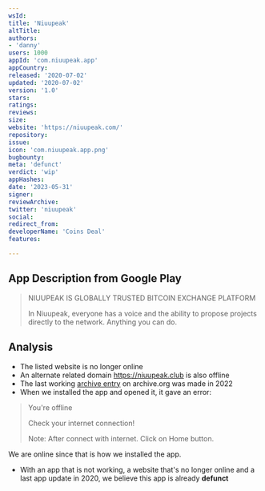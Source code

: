 ```yaml
---
wsId: 
title: 'Niuupeak'
altTitle: 
authors:
- 'danny'
users: 1000
appId: 'com.niuupeak.app'
appCountry: 
released: '2020-07-02'
updated: '2020-07-02'
version: '1.0'
stars: 
ratings: 
reviews: 
size: 
website: 'https://niuupeak.com/'
repository: 
issue: 
icon: 'com.niuupeak.app.png'
bugbounty: 
meta: 'defunct'
verdict: 'wip'
appHashes: 
date: '2023-05-31'
signer: 
reviewArchive: 
twitter: 'niuupeak'
social: 
redirect_from: 
developerName: 'Coins Deal'
features: 

---
```


## App Description from Google Play 

> NIUUPEAK IS GLOBALLY TRUSTED BITCOIN EXCHANGE PLATFORM
>
> In Niuupeak, everyone has a voice and the ability to propose projects directly to the network. Anything you can do.

## Analysis

- The listed website is no longer online
- An alternate related domain https://niuupeak.club is also offline 
- The last working [archive entry](https://web.archive.org/web/20220416091731/https://niuupeak.com/) on archive.org was made in 2022
- When we installed the app and opened it, it gave an error:

> You're offline
>
> Check your internet connection!
>
> Note: After connect with internet. Click on Home button. 

We are online since that is how we installed the app. 

- With an app that is not working, a website that's no longer online and a last app update in 2020, we believe this app is already **defunct**


 